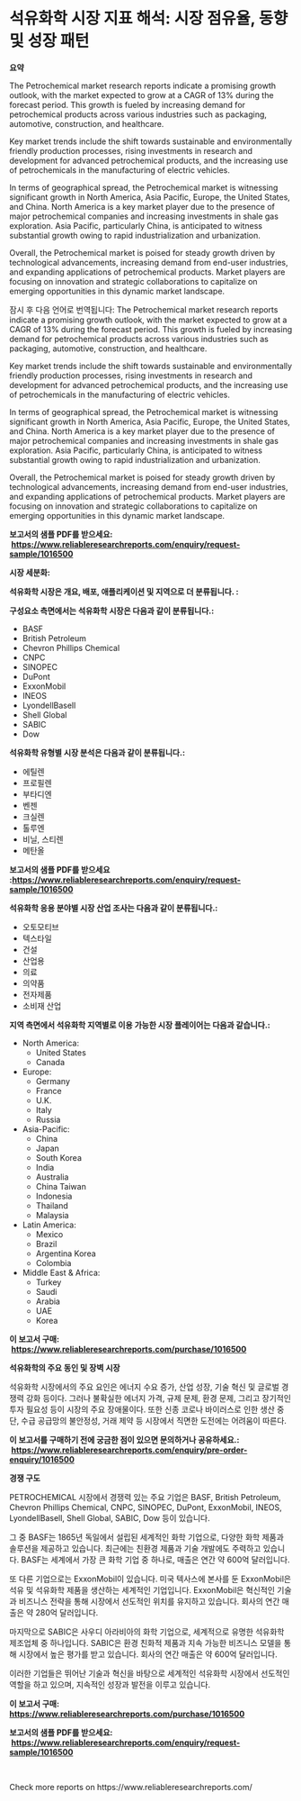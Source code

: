 <p><h1>석유화학 시장 지표 해석: 시장 점유율, 동향 및 성장 패턴</h1></p><p><strong>요약</strong></p>
<p><p>The Petrochemical market research reports indicate a promising growth outlook, with the market expected to grow at a CAGR of 13% during the forecast period. This growth is fueled by increasing demand for petrochemical products across various industries such as packaging, automotive, construction, and healthcare.</p><p>Key market trends include the shift towards sustainable and environmentally friendly production processes, rising investments in research and development for advanced petrochemical products, and the increasing use of petrochemicals in the manufacturing of electric vehicles.</p><p>In terms of geographical spread, the Petrochemical market is witnessing significant growth in North America, Asia Pacific, Europe, the United States, and China. North America is a key market player due to the presence of major petrochemical companies and increasing investments in shale gas exploration. Asia Pacific, particularly China, is anticipated to witness substantial growth owing to rapid industrialization and urbanization.</p><p>Overall, the Petrochemical market is poised for steady growth driven by technological advancements, increasing demand from end-user industries, and expanding applications of petrochemical products. Market players are focusing on innovation and strategic collaborations to capitalize on emerging opportunities in this dynamic market landscape.</p><p>잠시 후 다음 언어로 번역됩니다: The Petrochemical market research reports indicate a promising growth outlook, with the market expected to grow at a CAGR of 13% during the forecast period. This growth is fueled by increasing demand for petrochemical products across various industries such as packaging, automotive, construction, and healthcare.</p><p>Key market trends include the shift towards sustainable and environmentally friendly production processes, rising investments in research and development for advanced petrochemical products, and the increasing use of petrochemicals in the manufacturing of electric vehicles.</p><p>In terms of geographical spread, the Petrochemical market is witnessing significant growth in North America, Asia Pacific, Europe, the United States, and China. North America is a key market player due to the presence of major petrochemical companies and increasing investments in shale gas exploration. Asia Pacific, particularly China, is anticipated to witness substantial growth owing to rapid industrialization and urbanization.</p><p>Overall, the Petrochemical market is poised for steady growth driven by technological advancements, increasing demand from end-user industries, and expanding applications of petrochemical products. Market players are focusing on innovation and strategic collaborations to capitalize on emerging opportunities in this dynamic market landscape.</p></p>
<p><strong>보고서의 샘플 PDF를 받으세요: &nbsp;<a href="https://www.reliableresearchreports.com/enquiry/request-sample/1016500">https://www.reliableresearchreports.com/enquiry/request-sample/1016500</a></strong></p>
<p><strong>시장 세분화:</strong></p>
<p><strong> 석유화학 시장은 개요, 배포, 애플리케이션 및 지역으로 더 분류됩니다. :</strong></p>
<p><strong>구성요소 측면에서는 석유화학 시장은 다음과 같이 분류됩니다.:</strong></p>
<p><ul><li>BASF</li><li>British Petroleum</li><li>Chevron Phillips Chemical</li><li>CNPC</li><li>SINOPEC</li><li>DuPont</li><li>ExxonMobil</li><li>INEOS</li><li>LyondellBasell</li><li>Shell Global</li><li>SABIC</li><li>Dow</li></ul></p>
<p><strong> 석유화학 유형별 시장 분석은 다음과 같이 분류됩니다.:</strong></p>
<p><ul><li>에틸렌</li><li>프로필렌</li><li>부타디엔</li><li>벤젠</li><li>크실렌</li><li>톨루엔</li><li>비닐, 스티렌</li><li>메탄올</li></ul></p>
<p><strong>보고서의 샘플 PDF를 받으세요 :<a href="https://www.reliableresearchreports.com/enquiry/request-sample/1016500">https://www.reliableresearchreports.com/enquiry/request-sample/1016500</a></strong></p>
<p><strong> 석유화학 응용 분야별 시장 산업 조사는 다음과 같이 분류됩니다.:</strong></p>
<p><ul><li>오토모티브</li><li>텍스타일</li><li>건설</li><li>산업용</li><li>의료</li><li>의약품</li><li>전자제품</li><li>소비재 산업</li></ul></p>
<p><strong>지역 측면에서 석유화학 지역별로 이용 가능한 시장 플레이어는 다음과 같습니다.:</strong></p>
<p><ul>
    <li>
        North America:
        <ul>
            <li>United States</li>
            <li>Canada</li>
        </ul>
    </li>
    <li>
        Europe:
        <ul>
            <li>Germany</li>
            <li>France</li>
            <li>U.K.</li>
            <li>Italy</li>
            <li>Russia</li>
        </ul>
    </li>
    <li>
        Asia-Pacific:
        <ul>
            <li>China</li>
            <li>Japan</li>
            <li>South Korea</li>
            <li>India</li>
            <li>Australia</li>
            <li>China Taiwan</li>
            <li>Indonesia</li>
            <li>Thailand</li>
            <li>Malaysia</li>
        </ul>
    </li>
    <li>
        Latin America:
        <ul>
            <li>Mexico</li>
            <li>Brazil</li>
            <li>Argentina Korea</li>
            <li>Colombia</li>
        </ul>
    </li>
    <li>
        Middle East & Africa:
        <ul>
            <li>Turkey</li>
            <li>Saudi</li>
            <li>Arabia</li>
            <li>UAE</li>
            <li>Korea</li>
        </ul>
    </li>
    </ul></p>
<p><strong>이 보고서 구매: &nbsp;<a href="https://www.reliableresearchreports.com/purchase/1016500">https://www.reliableresearchreports.com/purchase/1016500</a></strong></p>
<p><strong>석유화학의 주요 동인 및 장벽 시장</strong></p>
<p><p>석유화학 시장에서의 주요 요인은 에너지 수요 증가, 산업 성장, 기술 혁신 및 글로벌 경쟁력 강화 등이다. 그러나 불확실한 에너지 가격, 규제 문제, 환경 문제, 그리고 장기적인 투자 필요성 등이 시장의 주요 장애물이다. 또한 신종 코로나 바이러스로 인한 생산 중단, 수급 공급망의 불안정성, 거래 제약 등 시장에서 직면한 도전에는 어려움이 따른다.</p></p>
<p><strong>이 보고서를 구매하기 전에 궁금한 점이 있으면 문의하거나 공유하세요.: &nbsp;<a href="https://www.reliableresearchreports.com/enquiry/pre-order-enquiry/1016500">https://www.reliableresearchreports.com/enquiry/pre-order-enquiry/1016500</a></strong></p>
<p><strong>경쟁 구도</strong></p>
<p><p>PETROCHEMICAL 시장에서 경쟁력 있는 주요 기업은 BASF, British Petroleum, Chevron Phillips Chemical, CNPC, SINOPEC, DuPont, ExxonMobil, INEOS, LyondellBasell, Shell Global, SABIC, Dow 등이 있습니다. </p><p>그 중 BASF는 1865년 독일에서 설립된 세계적인 화학 기업으로, 다양한 화학 제품과 솔루션을 제공하고 있습니다. 최근에는 친환경 제품과 기술 개발에도 주력하고 있습니다. BASF는 세계에서 가장 큰 화학 기업 중 하나로, 매출은 연간 약 600억 달러입니다.</p><p>또 다른 기업으로는 ExxonMobil이 있습니다. 미국 텍사스에 본사를 둔 ExxonMobil은 석유 및 석유화학 제품을 생산하는 세계적인 기업입니다. ExxonMobil은 혁신적인 기술과 비즈니스 전략을 통해 시장에서 선도적인 위치를 유지하고 있습니다. 회사의 연간 매출은 약 280억 달러입니다.</p><p>마지막으로 SABIC은 사우디 아라비아의 화학 기업으로, 세계적으로 유명한 석유화학 제조업체 중 하나입니다. SABIC은 환경 친화적 제품과 지속 가능한 비즈니스 모델을 통해 시장에서 높은 평가를 받고 있습니다. 회사의 연간 매출은 약 600억 달러입니다.</p><p>이러한 기업들은 뛰어난 기술과 혁신을 바탕으로 세계적인 석유화학 시장에서 선도적인 역할을 하고 있으며, 지속적인 성장과 발전을 이루고 있습니다.</p></p>
<p><strong>이 보고서 구매: &nbsp; <a href="https://www.reliableresearchreports.com/purchase/1016500">https://www.reliableresearchreports.com/purchase/1016500</a></strong></p>
<p><strong>보고서의 샘플 PDF를 받으세요: &nbsp;<a href="https://www.reliableresearchreports.com/enquiry/request-sample/1016500">https://www.reliableresearchreports.com/enquiry/request-sample/1016500</a></strong><strong></strong></p>
<p>&nbsp;</p>
<p>Check more reports on https://www.reliableresearchreports.com/</p>
